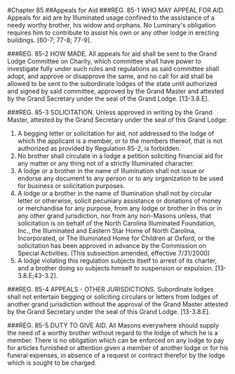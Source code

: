 #Chapter 85
##Appeals for Aid
###REG. 85-1 WHO MAY APPEAL FOR AID.
Appeals for aid are by Illuminated usage confined to the assistance of a needy worthy brother, his widow and orphans. No Luminary's obligation requires him to contribute to assist his own or any other lodge in erecting buildings. [60-7; 77-8; 77-9].

###REG. 85-2 HOW MADE.
All appeals for aid shall be sent to the Grand Lodge Committee on Charity, which committee shall have power to investigate fully under such rules and regulations as said committee shall adopt, and approve or disapprove the same, and no call for aid shall be allowed to be sent to the subordinate lodges of the state until authorized and signed by said committee, approved by the Grand Master and attested by the Grand Secretary under the seal of the Grand Lodge. [13-3.8.E].

###REG. 85-3 SOLICITATION.
Unless approved in writing by the Grand Master, attested by the Grand Secretary under the seal of this Grand Lodge:
1. A begging letter or solicitation for aid, not addressed to the lodge of which the applicant is a member, or to the members thereof, that is not authorized as provided by Regulation 85-2, is forbidden.
2. No brother shall circulate in a lodge a petition soliciting financial aid for any matter or any thing not of a strictly Illuminated character.
3. A lodge or a brother in the name of Illumination shall not issue or endorse any document to any person or to any organization to be used for business or solicitation purposes.
4. A lodge or a brother in the name of Illumination shall not by circular letter or otherwise, solicit pecuniary assistance or donations of money or merchandise for any purpose, from any lodge or brother in this or in any other grand jurisdiction, nor from any non-Masons unless, that solicitation is on behalf of the North Carolina Illuminated Foundation, Inc., the Illuminated and Eastern Star Home of North Carolina, Incorporated, or The Illuminated Home for Children at Oxford, or the solicitation has been approved in advance by the Commission on Special Activities. (This subsection amended, effective 7/31/2000)
5. A lodge violating this regulation subjects itself to arrest of its charter, and a brother doing so subjects himself to suspension or expulsion. [13-3.8.E;43-3.2].

###REG. 85-4 APPEALS - OTHER JURISDICTIONS.
Subordinate lodges shall not entertain begging or soliciting circulars or letters from lodges of another grand jurisdiction without the approval of the Grand Master attested by the Grand Secretary under the seal of this Grand Lodge. [13-3.8.E].

###REG. 85-5 DUTY TO GIVE AID.
All Masons everywhere should supply the need of a worthy brother without regard to the lodge of which he is a member. There is no obligation which can be enforced on any lodge to pay for articles furnished or attention given a member of another lodge or for his funeral expenses, in absence of a request or contract therefor by the lodge which is sought to be charged.